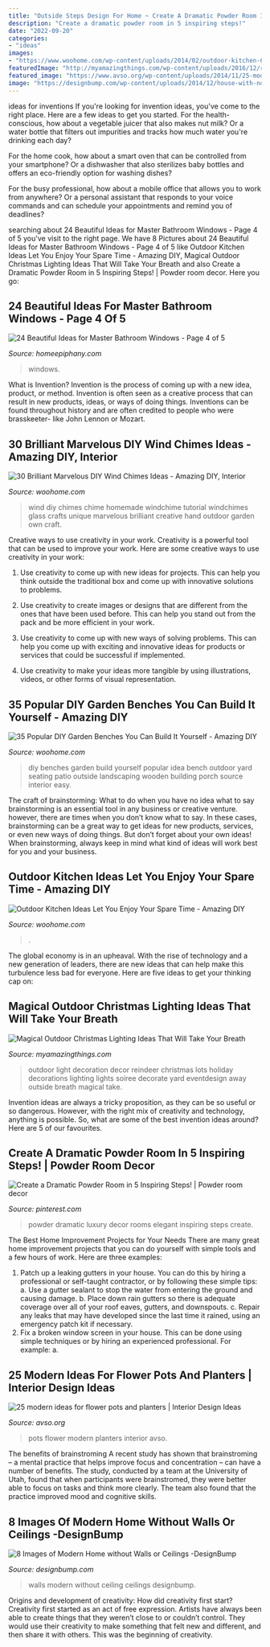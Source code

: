 ```yaml
---
title: "Outside Steps Design For Home ~ Create A Dramatic Powder Room In 5 Inspiring Steps!"
description: "Create a dramatic powder room in 5 inspiring steps!"
date: "2022-09-20"
categories:
- "ideas"
images:
- "https://www.woohome.com/wp-content/uploads/2014/02/outdoor-kitchen-6.jpg"
featuredImage: "http://myamazingthings.com/wp-content/uploads/2016/12/reindeer.jpg"
featured_image: "https://www.avso.org/wp-content/uploads/2014/11/25-modern-ideas-for-flower-pots-and-planters-1415188152.jpg"
image: "https://designbump.com/wp-content/uploads/2014/12/house-with-no-walls-ceiling-002.jpeg"
---
```



ideas for inventions
If you're looking for invention ideas, you've come to the right place. Here are a few ideas to get you started.
For the health-conscious, how about a vegetable juicer that also makes nut milk? Or a water bottle that filters out impurities and tracks how much water you're drinking each day?

For the home cook, how about a smart oven that can be controlled from your smartphone? Or a dishwasher that also sterilizes baby bottles and offers an eco-friendly option for washing dishes?

For the busy professional, how about a mobile office that allows you to work from anywhere? Or a personal assistant that responds to your voice commands and can schedule your appointments and remind you of deadlines?

	

		
searching about 24 Beautiful Ideas for Master Bathroom Windows - Page 4 of 5 you've visit to the right page. We have 8 Pictures about 24 Beautiful Ideas for Master Bathroom Windows - Page 4 of 5 like Outdoor Kitchen Ideas Let You Enjoy Your Spare Time - Amazing DIY, Magical Outdoor Christmas Lighting Ideas That Will Take Your Breath and also Create a Dramatic Powder Room in 5 Inspiring Steps! | Powder room decor. Here you go:
		
    
## 24 Beautiful Ideas For Master Bathroom Windows - Page 4 Of 5

<img loading=lazy src="https://homeepiphany.com/wp-content/uploads/2016/07/24-Beautiful-Ideas-for-Master-Bathroom-Windows-18.jpg" onerror="this.onerror=null;this.src='https://tse1.mm.bing.net/th?id=OIP.-ZMjIyFEuxy_9e_6AOCXsAHaLH&amp;pid=15.1';" alt="24 Beautiful Ideas for Master Bathroom Windows - Page 4 of 5">

_Source: homeepiphany.com_

>windows. 

	

What is Invention?
Invention is the process of coming up with a new idea, product, or method. Invention is often seen as a creative process that can result in new products, ideas, or ways of doing things. Inventions can be found throughout history and are often credited to people who were brasskeeter- like John Lennon or Mozart.

    
## 30 Brilliant Marvelous DIY Wind Chimes Ideas - Amazing DIY, Interior

<img loading=lazy src="http://www.woohome.com/wp-content/uploads/2014/02/DIY-wind-chime-27-2.jpg" onerror="this.onerror=null;this.src='https://tse2.mm.bing.net/th?id=OIP.ZP8bwKiCsTKZB--pbLPMDwHaLj&amp;pid=15.1';" alt="30 Brilliant Marvelous DIY Wind Chimes Ideas - Amazing DIY, Interior">

_Source: woohome.com_

>wind diy chimes chime homemade windchime tutorial windchimes glass crafts unique marvelous brilliant creative hand outdoor garden own craft. 

	

Creative ways to use creativity in your work.
Creativity is a powerful tool that can be used to improve your work. Here are some creative ways to use creativity in your work:
1. Use creativity to come up with new ideas for projects. This can help you think outside the traditional box and come up with innovative solutions to problems.

2. Use creativity to create images or designs that are different from the ones that have been used before. This can help you stand out from the pack and be more efficient in your work.

3. Use creativity to come up with new ways of solving problems. This can help you come up with exciting and innovative ideas for products or services that could be successful if implemented.

4. Use creativity to make your ideas more tangible by using illustrations, videos, or other forms of visual representation.

    
## 35 Popular DIY Garden Benches You Can Build It Yourself - Amazing DIY

<img loading=lazy src="http://www.woohome.com/wp-content/uploads/2014/04/DIY-Benches-for-Garden-15.jpg" onerror="this.onerror=null;this.src='https://tse3.mm.bing.net/th?id=OIP.OzKFjpHHnqEKOTNBDSonGQHaKH&amp;pid=15.1';" alt="35 Popular DIY Garden Benches You Can Build It Yourself - Amazing DIY">

_Source: woohome.com_

>diy benches garden build yourself popular idea bench outdoor yard seating patio outside landscaping wooden building porch source interior easy. 

	

The craft of brainstorming: What to do when you have no idea what to say
brainstorming is an essential tool in any business or creative venture. however, there are times when you don’t know what to say. In these cases, brainstorming can be a great way to get ideas for new products, services, or even new ways of doing things. But don’t forget about your own ideas! When brainstorming, always keep in mind what kind of ideas will work best for you and your business.

    
## Outdoor Kitchen Ideas Let You Enjoy Your Spare Time - Amazing DIY

<img loading=lazy src="https://www.woohome.com/wp-content/uploads/2014/02/outdoor-kitchen-6.jpg" onerror="this.onerror=null;this.src='https://tse2.mm.bing.net/th?id=OIP.5bWRZkfEsjLAS-lvp_9fBgHaJe&amp;pid=15.1';" alt="Outdoor Kitchen Ideas Let You Enjoy Your Spare Time - Amazing DIY">

_Source: woohome.com_

>. 

	

The global economy is in an upheaval. With the rise of technology and a new generation of leaders, there are new ideas that can help make this turbulence less bad for everyone. Here are five ideas to get your thinking cap on: 

    
## Magical Outdoor Christmas Lighting Ideas That Will Take Your Breath

<img loading=lazy src="http://myamazingthings.com/wp-content/uploads/2016/12/reindeer.jpg" onerror="this.onerror=null;this.src='https://tse1.mm.bing.net/th?id=OIP.-G462sMY9w6CN3FYhEuKBAHaKu&amp;pid=15.1';" alt="Magical Outdoor Christmas Lighting Ideas That Will Take Your Breath">

_Source: myamazingthings.com_

>outdoor light decoration decor reindeer christmas lots holiday decorations lighting lights soiree decorate yard eventdesign away outside breath magical take. 

	

Invention ideas are always a tricky proposition, as they can be so useful or so dangerous. However, with the right mix of creativity and technology, anything is possible. So, what are some of the best invention ideas around? Here are 5 of our favourites.

    
## Create A Dramatic Powder Room In 5 Inspiring Steps! | Powder Room Decor

<img loading=lazy src="https://i.pinimg.com/736x/65/3b/4f/653b4f1dead61a2198f95dd88fade6c0.jpg" onerror="this.onerror=null;this.src='https://tse2.mm.bing.net/th?id=OIP.GP2NPMlW6o6U6uKluDVq3wHaLO&amp;pid=15.1';" alt="Create a Dramatic Powder Room in 5 Inspiring Steps! | Powder room decor">

_Source: pinterest.com_

>powder dramatic luxury decor rooms elegant inspiring steps create. 

	

The Best Home Improvement Projects for Your Needs
There are many great home improvement projects that you can do yourself with simple tools and a few hours of work. Here are three examples: 
1. Patch up a leaking gutters in your house. You can do this by hiring a professional or self-taught contractor, or by following these simple tips: 
a. Use a gutter sealant to stop the water from entering the ground and causing damage. 
b. Place down rain gutters so there is adequate coverage over all of your roof eaves, gutters, and downspouts. 
c. Repair any leaks that may have developed since the last time it rained, using an emergency patch kit if necessary.
2. Fix a broken window screen in your house. This can be done using simple techniques or by hiring an experienced professional. For example: 
a.

    
## 25 Modern Ideas For Flower Pots And Planters | Interior Design Ideas

<img loading=lazy src="https://www.avso.org/wp-content/uploads/2014/11/25-modern-ideas-for-flower-pots-and-planters-1415188152.jpg" onerror="this.onerror=null;this.src='https://tse1.mm.bing.net/th?id=OIP.sYVxYWirVQSyrl8o7LZKMQHaJ3&amp;pid=15.1';" alt="25 modern ideas for flower pots and planters | Interior Design Ideas">

_Source: avso.org_

>pots flower modern planters interior avso. 

	

The benefits of brainstroming
A recent study has shown that brainstroming – a mental practice that helps improve focus and concentration – can have a number of benefits. The study, conducted by a team at the University of Utah, found that when participants were brainstromed, they were better able to focus on tasks and think more clearly. The team also found that the practice improved mood and cognitive skills.

    
## 8 Images Of Modern Home Without Walls Or Ceilings -DesignBump

<img loading=lazy src="https://designbump.com/wp-content/uploads/2014/12/house-with-no-walls-ceiling-002.jpeg" onerror="this.onerror=null;this.src='https://tse1.mm.bing.net/th?id=OIP.mm08g8YJRopunM8MtUNDsAHaE5&amp;pid=15.1';" alt="8 Images of Modern Home without Walls or Ceilings -DesignBump">

_Source: designbump.com_

>walls modern without ceiling ceilings designbump. 

	

Origins and development of creativity: How did creativity first start?
Creativity first started as an act of free expression. Artists have always been able to create things that they weren’t close to or couldn’t control. They would use their creativity to make something that felt new and different, and then share it with others. This was the beginning of creativity.

